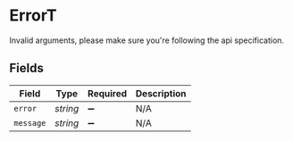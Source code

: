 # ErrorT

Invalid arguments, please make sure you're following the api specification.


## Fields

| Field              | Type               | Required           | Description        |
| ------------------ | ------------------ | ------------------ | ------------------ |
| `error`            | *string*           | :heavy_minus_sign: | N/A                |
| `message`          | *string*           | :heavy_minus_sign: | N/A                |